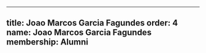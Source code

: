 ---
  title: Joao Marcos Garcia Fagundes
  order: 4
  name: Joao Marcos Garcia Fagundes
  membership: Alumni
  ---
  